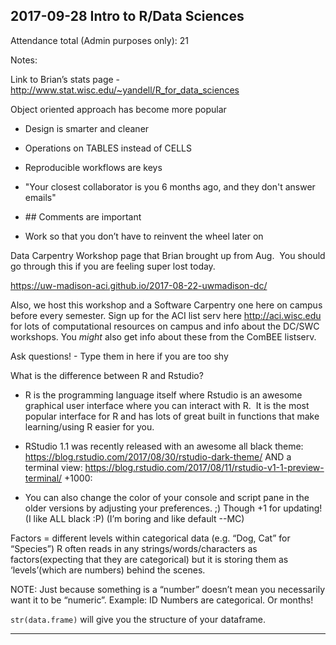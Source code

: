 ## 2017-09-28 Intro to R/Data Sciences

Attendance total (Admin purposes only): 21

Notes:

Link to Brian’s stats page -
<http://www.stat.wisc.edu/~yandell/R_for_data_sciences>

Object oriented approach has become more popular

-   Design is smarter and cleaner
-   Operations on TABLES instead of CELLS
-   Reproducible workflows are keys

-   "Your closest collaborator is you 6 months ago, and they don't
    answer emails"
-   \#\# Comments are important
-   Work so that you don’t have to reinvent the wheel later on

Data Carpentry Workshop page that Brian brought up from Aug.  You should
go through this if you are feeling super lost today.

<https://uw-madison-aci.github.io/2017-08-22-uwmadison-dc/>

Also, we host this workshop and a Software Carpentry one here on campus
before every semester. Sign up for the ACI list serv here
<http://aci.wisc.edu> for lots of computational resources on campus and info about the DC/SWC
workshops. You *might* also get info about these from the ComBEE
listserv.

Ask questions! - Type them in here if you are too shy

What is the difference between R and Rstudio?

-   R is the programming language itself where Rstudio is an awesome
    graphical user interface where you can interact with R.  It is the
    most popular interface for R and has lots of great built in
    functions that make learning/using R easier for you.
-   RStudio 1.1 was recently released with an awesome all black theme:
    <https://blog.rstudio.com/2017/08/30/rstudio-dark-theme/> AND
    a terminal view:
    <https://blog.rstudio.com/2017/08/11/rstudio-v1-1-preview-terminal/> +1000:

-   You can also change the color of your console and script pane in the
    older versions by adjusting your preferences. ;) Though +1 for
    updating! (I like ALL black :P) (I’m boring and like default --MC)

Factors = different levels within categorical data (e.g. “Dog, Cat” for
“Species”) R often reads in any strings/words/characters as
factors(expecting that they are categorical) but it is storing them as
‘levels’(which are numbers) behind the scenes.

NOTE: Just because something is a “number” doesn’t mean you necessarily
want it to be “numeric”. Example: ID Numbers are categorical. Or months!

`str(data.frame)` will give you the structure of your dataframe.

* * * * *


